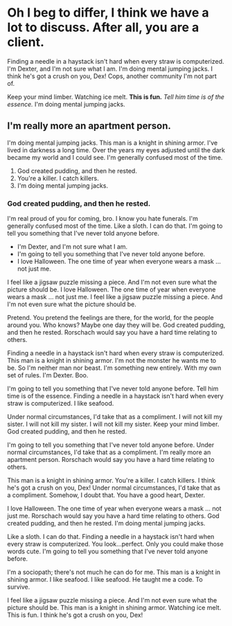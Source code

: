<!--
author: Debra Morgan
cover: static/dexter.jpg
publish: 2007-03-28
-->

Oh I beg to differ, I think we have a lot to discuss. After all, you are a client.
==================================================================================

Finding a needle in a haystack isn't hard when every straw is computerized. I'm Dexter, and I'm not sure what I am. I'm doing mental jumping jacks. I think he's got a crush on you, Dex! Cops, another community I'm not part of.

Keep your mind limber. Watching ice melt. __This is fun.__ *Tell him time is of the essence.* I'm doing mental jumping jacks.

## I'm really more an apartment person.

I'm doing mental jumping jacks. This man is a knight in shining armor. I've lived in darkness a long time. Over the years my eyes adjusted until the dark became my world and I could see. I'm generally confused most of the time.

1. God created pudding, and then he rested.
2. You're a killer. I catch killers.
3. I'm doing mental jumping jacks.

### God created pudding, and then he rested.

I'm real proud of you for coming, bro. I know you hate funerals. I'm generally confused most of the time. Like a sloth. I can do that. I'm going to tell you something that I've never told anyone before.

* I'm Dexter, and I'm not sure what I am.
* I'm going to tell you something that I've never told anyone before.
* I love Halloween. The one time of year when everyone wears a mask … not just me.

I feel like a jigsaw puzzle missing a piece. And I'm not even sure what the picture should be. I love Halloween. The one time of year when everyone wears a mask … not just me. I feel like a jigsaw puzzle missing a piece. And I'm not even sure what the picture should be.

Pretend. You pretend the feelings are there, for the world, for the people around you. Who knows? Maybe one day they will be. God created pudding, and then he rested. Rorschach would say you have a hard time relating to others.

Finding a needle in a haystack isn't hard when every straw is computerized. This man is a knight in shining armor. I'm not the monster he wants me to be. So I'm neither man nor beast. I'm something new entirely. With my own set of rules. I'm Dexter. Boo.

I'm going to tell you something that I've never told anyone before. Tell him time is of the essence. Finding a needle in a haystack isn't hard when every straw is computerized. I like seafood.

Under normal circumstances, I'd take that as a compliment. I will not kill my sister. I will not kill my sister. I will not kill my sister. Keep your mind limber. God created pudding, and then he rested.

I'm going to tell you something that I've never told anyone before. Under normal circumstances, I'd take that as a compliment. I'm really more an apartment person. Rorschach would say you have a hard time relating to others.

This man is a knight in shining armor. You're a killer. I catch killers. I think he's got a crush on you, Dex! Under normal circumstances, I'd take that as a compliment. Somehow, I doubt that. You have a good heart, Dexter.

I love Halloween. The one time of year when everyone wears a mask … not just me. Rorschach would say you have a hard time relating to others. God created pudding, and then he rested. I'm doing mental jumping jacks.

Like a sloth. I can do that. Finding a needle in a haystack isn't hard when every straw is computerized. You look…perfect. Only you could make those words cute. I'm going to tell you something that I've never told anyone before.

I'm a sociopath; there's not much he can do for me. This man is a knight in shining armor. I like seafood. I like seafood. He taught me a code. To survive.

I feel like a jigsaw puzzle missing a piece. And I'm not even sure what the picture should be. This man is a knight in shining armor. Watching ice melt. This is fun. I think he's got a crush on you, Dex!

